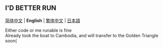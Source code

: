 ## I'D BETTER RUN

[简体中文](README.md) | **English** | [繁体中文](README-zh_TW.md) | [日本語](README-ja_JP.md)

Either code or me runable is fine  
Already took the boat to Cambodia, and will transfer to the Golden Triangle soon(
